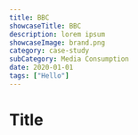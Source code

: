 ```yaml
---
title: BBC
showcaseTitle: BBC
description: lorem ipsum
showcaseImage: brand.png
category: case-study
subCategory: Media Consumption
date: 2020-01-01
tags: ["Hello"]
---
```


# Title

